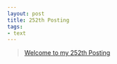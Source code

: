 ```yaml
---
layout: post
title: 252th Posting
tags: 
- text
---
```


> [Welcome to my 252th Posting](https://janghan-kor.tistory.com/1088)